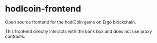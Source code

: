 # hodlcoin-frontend
Open source frontend for the hodlCoin game on Ergo blockchain.

This frontend directly interacts with the bank box and does not use proxy contracts.

